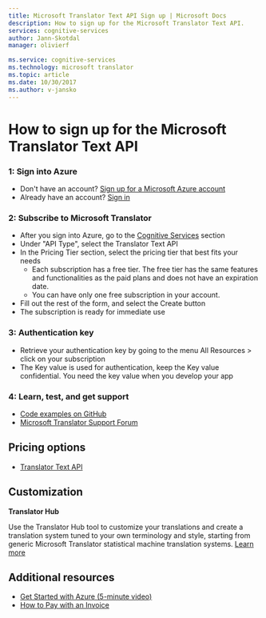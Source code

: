 ```yaml
---
title: Microsoft Translator Text API Sign up | Microsoft Docs
description: How to sign up for the Microsoft Translator Text API.
services: cognitive-services
author: Jann-Skotdal
manager: olivierf

ms.service: cognitive-services
ms.technology: microsoft translator
ms.topic: article
ms.date: 10/30/2017
ms.author: v-jansko
---
```


# How to sign up for the Microsoft Translator Text API


### 1: Sign into Azure 	
- Don't have an account? [Sign up for a Microsoft Azure account](http://azure.com/)
- Already have an account? [Sign in](http://portal.azure.com/)

### 2: Subscribe to Microsoft Translator 	
- After you sign into Azure, go to the [Cognitive Services](https://portal.azure.com/#create/Microsoft.CognitiveServices) section
- Under "API Type", select the Translator Text API
- In the Pricing Tier section, select the pricing tier that best fits your needs
	- Each subscription has a free tier. The free tier has the same features and functionalities as the paid plans and does not have an expiration date.
	- You can have only one free subscription in your account.
- Fill out the rest of the form, and select the Create button
- The subscription is ready for immediate use

### 3: Authentication key 	
- Retrieve your authentication key by going to the menu All Resources > click on your subscription
- The Key value is used for authentication, keep the Key value confidential. You need the key value when you develop your app

### 4: Learn, test, and get support 	
- [Code examples on GitHub](https://github.com/MicrosoftTranslator)
- [Microsoft Translator Support Forum](http://www.aka.ms/TranslatorForum)


## Pricing options
- [Translator Text API](https://azure.microsoft.com/pricing/details/cognitive-services/translator-text-api/)

## Customization
**Translator Hub**

Use the Translator Hub tool to customize your translations and create a translation system tuned to your own terminology and style, starting from generic Microsoft Translator statistical machine translation systems. [Learn more](customization.md)
 
## Additional resources
- [Get Started with Azure (5-minute video)](https://azure.microsoft.com/get-started/?b=16.24)
- [How to Pay with an Invoice](https://azure.microsoft.com/pricing/invoicing/)
